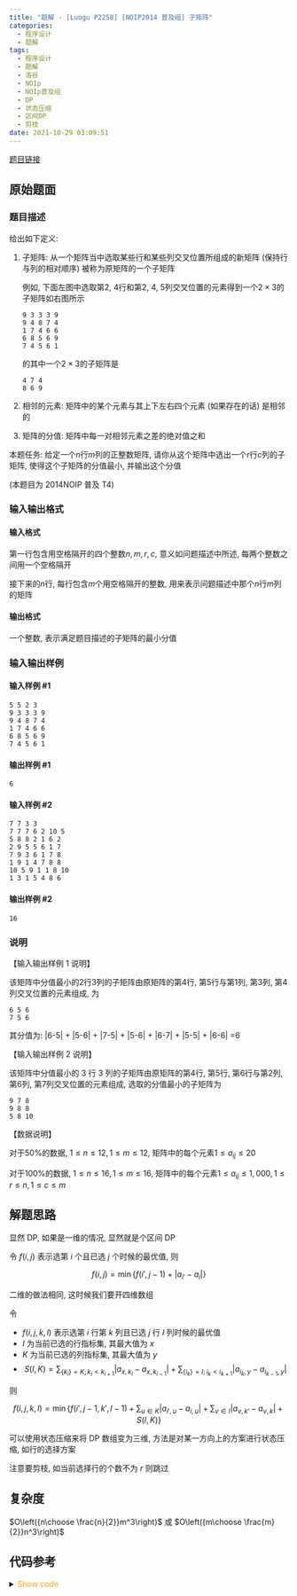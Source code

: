 ```yaml
---
title: "题解 - [Luogu P2258] [NOIP2014 普及组] 子矩阵"
categories:
  - 程序设计
  - 题解
tags:
  - 程序设计
  - 题解
  - 洛谷
  - NOIp
  - NOIp普及组
  - DP
  - 状态压缩
  - 区间DP
  - 剪枝
date: 2021-10-29 03:09:51
---
```


[题目链接](https://www.luogu.com.cn/problem/P2258)

<!-- more -->

## 原始题面

### 题目描述

给出如下定义:

1. 子矩阵: 从一个矩阵当中选取某些行和某些列交叉位置所组成的新矩阵 (保持行与列的相对顺序) 被称为原矩阵的一个子矩阵

   例如, 下面左图中选取第$2$, $4$行和第$2$, $4$, $5$列交叉位置的元素得到一个$2 \times 3$的子矩阵如右图所示

   ```plaintext
   9 3 3 3 9
   9 4 8 7 4
   1 7 4 6 6
   6 8 5 6 9
   7 4 5 6 1
   ```

   的其中一个$2 \times 3$的子矩阵是

   ```plaintext
   4 7 4
   8 6 9
   ```

1. 相邻的元素: 矩阵中的某个元素与其上下左右四个元素 (如果存在的话) 是相邻的

1. 矩阵的分值: 矩阵中每一对相邻元素之差的绝对值之和

本题任务: 给定一个$n$行$m$列的正整数矩阵, 请你从这个矩阵中选出一个$r$行$c$列的子矩阵, 使得这个子矩阵的分值最小, 并输出这个分值

(本题目为 2014NOIP 普及 T4)

### 输入输出格式

#### 输入格式

第一行包含用空格隔开的四个整数$n,m,r,c$, 意义如问题描述中所述, 每两个整数之间用一个空格隔开

接下来的$n$行, 每行包含$m$个用空格隔开的整数, 用来表示问题描述中那个$n$行$m$列的矩阵

#### 输出格式

一个整数, 表示满足题目描述的子矩阵的最小分值

### 输入输出样例

#### 输入样例 #1

```input1
5 5 2 3
9 3 3 3 9
9 4 8 7 4
1 7 4 6 6
6 8 5 6 9
7 4 5 6 1
```

#### 输出样例 #1

```output1
6
```

#### 输入样例 #2

```input2
7 7 3 3
7 7 7 6 2 10 5
5 8 8 2 1 6 2
2 9 5 5 6 1 7
7 9 3 6 1 7 8
1 9 1 4 7 8 8
10 5 9 1 1 8 10
1 3 1 5 4 8 6
```

#### 输出样例 #2

```output2
16
```

### 说明

【输入输出样例 1 说明】

该矩阵中分值最小的$2$行$3$列的子矩阵由原矩阵的第$4$行, 第$5$行与第$1$列, 第$3$列, 第$4$列交叉位置的元素组成, 为

```plaintext
6 5 6
7 5 6
```

其分值为: |6-5| + |5-6| + |7-5| + |5-6| + |6-7| + |5-5| + |6-6| =6

【输入输出样例 2 说明】

该矩阵中分值最小的 3 行 3 列的子矩阵由原矩阵的第$4$行, 第$5$行, 第$6$行与第$2$列, 第$6$列, 第$7$列交叉位置的元素组成, 选取的分值最小的子矩阵为

```plaintext
9 7 8
9 8 8
5 8 10
```

【数据说明】

对于$50\%$的数据, $1 \leq n \leq 12,1 \leq m \leq 12$, 矩阵中的每个元素$1 \leq a_{ij} \leq 20$

对于$100\%$的数据, $1 \leq n \leq 16,1 \leq m \leq 16$, 矩阵中的每个元素$1 \leq a_{ij} \leq 1,000,1 \leq r \leq n,1 \leq c \leq m$

## 解题思路

显然 DP, 如果是一维的情况, 显然就是个区间 DP

令 $f(i,j)$ 表示选第 $i$ 个且已选 $j$ 个时候的最优值, 则

$$f(i,j)=\min\{f(i',j-1)+|a_{i'}-a_i|\}$$

二维的做法相同, 这时候我们要开四维数组

令

- $f(i,j,k,l)$ 表示选第 $i$ 行第 $k$ 列且已选 $j$ 行 $l$ 列时候的最优值
- $I$ 为当前已选的行指标集, 其最大值为 $x$
- $K$ 为当前已选的列指标集, 其最大值为 $y$
- $$S(I,K)=\sum_{\{k_i\}=K;k_i<k_{i+1}}|a_{x,k_i}-a_{x,k_{i-1}}|+\sum_{\{i_k\}=I;i_k<i_{k+1}}|a_{i_k,y}-a_{i_{k-1},y}|$$

则

$$f(i,j,k,l)=\min\left\{f(i',j-1,k',l-1)+\sum_{u\in K}|a_{i',u}-a_{i,u}|+\sum_{v\in I}|a_{v,k'}-a_{v,k}|+S(I,K)\right\}$$

可以使用状态压缩来将 DP 数组变为三维, 方法是对某一方向上的方案进行状态压缩, 如行的选择方案

注意要剪枝, 如当前选择行的个数不为 $r$ 则跳过

## 复杂度

$O\left({n\choose \frac{n}{2}}m^3\right)$ 或 $O\left({m\choose \frac{m}{2}}n^3\right)$

## 代码参考

<details>
<summary><font color='orange'>Show code</font></summary>

{% icodeweb cpa_cpp title:Luogu_2258 Luogu/2258/0.cpp %}

</details>
